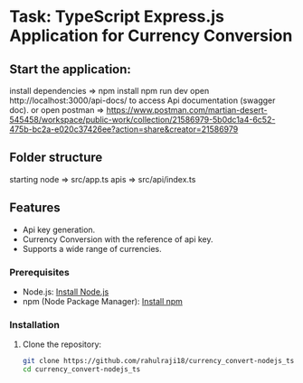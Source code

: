 # Task: TypeScript Express.js Application for Currency Conversion

## Start the application:
   install dependencies => npm install
   npm run dev
   open http://localhost:3000/api-docs/ to access Api documentation (swagger doc).
   or 
   open postman => https://www.postman.com/martian-desert-545458/workspace/public-work/collection/21586979-5b0dc1a4-6c52-475b-bc2a-e020c37426ee?action=share&creator=21586979

## Folder structure
   starting node => src/app.ts
   apis => src/api/index.ts

## Features

- Api key generation.
- Currency Conversion with the reference of api key.
- Supports a wide range of currencies.

### Prerequisites

- Node.js: [Install Node.js](https://nodejs.org/)
- npm (Node Package Manager): [Install npm](https://www.npmjs.com/get-npm)

### Installation

1. Clone the repository:

   ```bash
   git clone https://github.com/rahulraji18/currency_convert-nodejs_ts.git
   cd currency_convert-nodejs_ts
